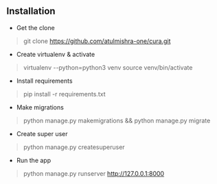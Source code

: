 ## Installation
- Get the clone 
> git clone https://github.com/atulmishra-one/cura.git

- Create virtualenv & activate 
> virtualenv --python=python3 venv
> source venv/bin/activate

- Install requirements
> pip install -r requirements.txt

- Make migrations
> python manage.py makemigrations && python manage.py migrate

- Create super user
> python manage.py createsuperuser

- Run the app
> python manage.py runserver
> http://127.0.0.1:8000